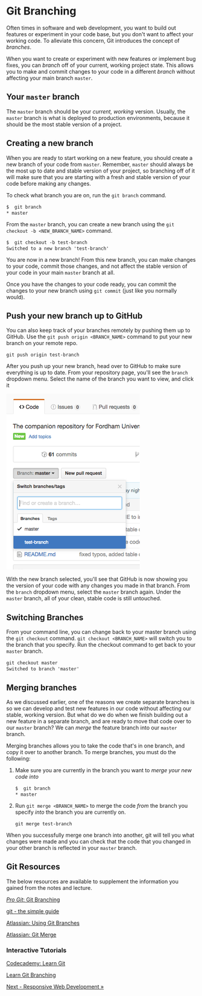 # Git Branching
Often times in software and web development, you want to build out features or experiment in your code base, but you don't want to affect your working code.  To alleviate this concern, Git introduces the concept of *branches*.

When you want to create or experiment with new features or implement bug fixes, you can *branch* off of your current, working project state.  This allows you to make and commit changes to your code in a different *branch* without affecting your main branch `master`.

## Your `master` branch
The `master` branch should be your *current, working* version.  Usually, the `master` branch is what is deployed to production environments, because it should be the most stable version of a project.

## Creating a new branch
When you are ready to start working on a new feature, you should create a new branch of your code from `master`.  Remember, `master` should always be the most up to date and stable version of your project, so branching off of it will make sure that you are starting with a fresh and stable version of your code before making any changes.

To check what branch you are on, run the `git branch` command.

```
$  git branch
* master
```

From the `master` branch, you can create a new branch using the `git checkout -b <NEW_BRANCH_NAME>` command.

```
$  git checkout -b test-branch
Switched to a new branch 'test-branch'
```

You are now in a new branch!  From this new branch, you can make changes to your code, commit those changes, and not affect the stable version of your code in your main `master` branch at all.

Once you have the changes to your code ready, you can commit the changes to your new branch using `git commit` (just like you normally would).

## Push your new branch up to GitHub
You can also keep track of your branches remotely by pushing them up to GitHub.  Use the `git push origin <BRANCH_NAME>` command to put your new branch on your remote repo.

```
git push origin test-branch
```

After you push up your new branch, head over to GitHub to make sure everything is up to date.  From your repository page, you'll see the `branch` dropdown menu.  Select the name of the branch you want to view, and click it

![](docs/github-branches.png)

With the new branch selected, you'll see that GitHub is now showing you the version of your code with any changes you made in that branch.  From the `branch` dropdown menu, select the `master` branch again.  Under the `master` branch, all of your clean, stable code is still untouched.

## Switching Branches
From your command line, you can change back to your master branch using the `git checkout` command.  `git checkout <BRANCH_NAME>` will switch you to the branch that you specify. Run the checkout command to get back to your `master` branch.

```
git checkout master
Switched to branch 'master'
```

## Merging branches
As we discussed earlier, one of the reasons we create separate branches is so we can develop and test new features in our code without affecting our stable, working version.  But what do we do when we finish building out a new feature in a separate branch, and are ready to move that code over to our `master` branch?  We can *merge* the feature branch into our `master` branch.

Merging branches allows you to take the code that's in one branch, and copy it over to another branch.  To merge branches, you must do the following:

1. Make sure you are currently in the branch you want to *merge your new code into*
	```
	$  git branch
	* master
	```

2. Run `git merge <BRANCH_NAME>` to merge the code *from* the branch you specify _into_ the branch you are currently on.
	```
	git merge test-branch
	```

When you successfully merge one branch into another, git will tell you what changes were made and you can check that the code that you changed in your other branch is reflected in your `master` branch.

## Git Resources
The below resources are available to supplement the information you gained from the notes and lecture.

[*Pro Git*: Git Branching](https://git-scm.com/book/en/v2/Git-Branching-Branches-in-a-Nutshell)

[git - the simple guide](http://rogerdudler.github.io/git-guide/)

[Atlassian: Using Git Branches](https://www.atlassian.com/git/tutorials/using-branches)

[Atlassian: Git Merge](https://www.atlassian.com/git/tutorials/git-merge)

### Interactive Tutorials
[Codecademy: Learn Git](https://www.codecademy.com/learn/learn-git)

[Learn Git Branching](http://learngitbranching.js.org/)


[Next - Responsive Web Development »](2-Responsive.md)




